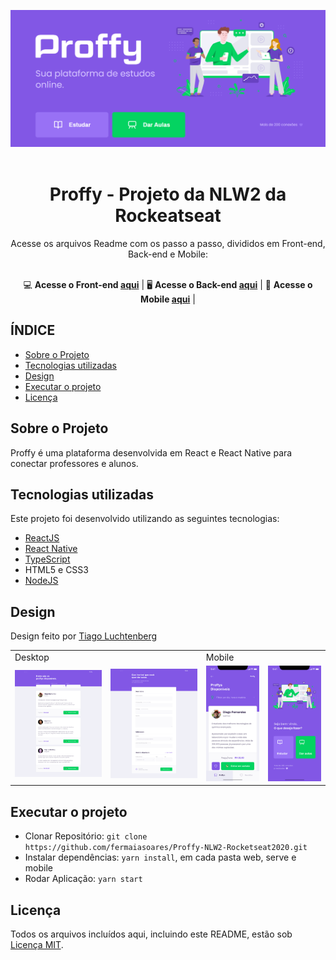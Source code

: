 <p align="center">
  <img src="./readme/Home.png">
  <br><br>
</p>

<h1 align="center">Proffy - Projeto da NLW2 da Rockeatseat</h1>
<div align="center">
  Acesse os arquivos Readme com os passo a passo, divididos em Front-end, Back-end e Mobile: <br><br>

  💻 **Acesse o Front-end [aqui](https://github.com/fermaiasoares/Proffy-NLW2-Rocketseat2020/tree/master/web)** | 
  🖥 **Acesse o Back-end [aqui](https://github.com/fermaiasoares/Proffy-NLW2-Rocketseat2020/tree/master/serve)** | 
  📱 **Acesse o Mobile [aqui](https://github.com/fermaiasoares/Proffy-NLW2-Rocketseat2020/tree/master/mobile)** |
</div>

## ÍNDICE

- [Sobre o Projeto](#sobre-o-projeto)
- [Tecnologias utilizadas](#tecnologias-utilizadas)
- [Design](#design)
- [Executar o projeto](#executar-o-projeto)
- [Licença](#licença)

## Sobre o Projeto

Proffy é uma plataforma desenvolvida em React e React Native para conectar professores e alunos.

## Tecnologias utilizadas

Este projeto foi desenvolvido utilizando as seguintes tecnologias:

- [ReactJS](https://pt-br.reactjs.org/)
- [React Native](https://reactnative.dev/)
- [TypeScript](https://www.typescriptlang.org/)
- HTML5 e CSS3
- [NodeJS](https://nodejs.org/en/)

## Design

Design feito por [Tiago Luchtenberg](https://www.instagram.com/tiagoluchtenberg/)

<table>
  <tr>
    <td colspan="2">Desktop</td>
    <td colspan="2">Mobile</td>
  </tr>
  <tr>
    <td><img src="./readme/preview-web.png" width=300 /></td><td><img src="./readme/Formulário.png" width=300 /></td>
    <td><img src="./readme/preview-mobile.png" width=180 /></td><td><img src="./readme/Home-mobile.png" width=180 /></td>
  </tr>
</table>

## Executar o projeto

- Clonar Repositório: `git clone https://github.com/fermaiasoares/Proffy-NLW2-Rocketseat2020.git`
- Instalar dependências: `yarn install`, em cada pasta web, serve e mobile
- Rodar Aplicação: `yarn start`


## Licença
Todos os arquivos incluídos aqui, incluindo este README, estão sob [Licença MIT](./LICENSE).<br>
